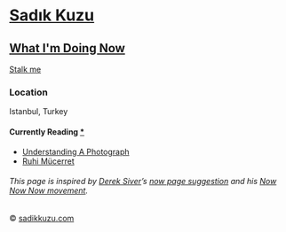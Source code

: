 # [Sadık Kuzu](https://sadikkuzu.com/)

## [What I'm Doing Now](https://sadikkuzu.com/now/)

[Stalk me](https://gitstalk.netlify.com/sadikkuzu)

### Location
Istanbul, Turkey

#### Currently Reading [*](https://www.goodreads.com/review/list/26946293-sad-k?shelf=currently-reading)
- [Understanding A Photograph](https://www.goodreads.com/book/show/28093585-bir-foto-raf-anlamak)
- [Ruhi Mücerret](https://www.goodreads.com/book/show/17558236-ruhi-m-cerret)

###### This page is inspired by [Derek Siver](https://sivers.org)’s [now page suggestion](https://sivers.org/nowff) and his [Now Now Now movement](https://nownownow.com/about).
© [sadikkuzu.com](https://sadikkuzu.com)
